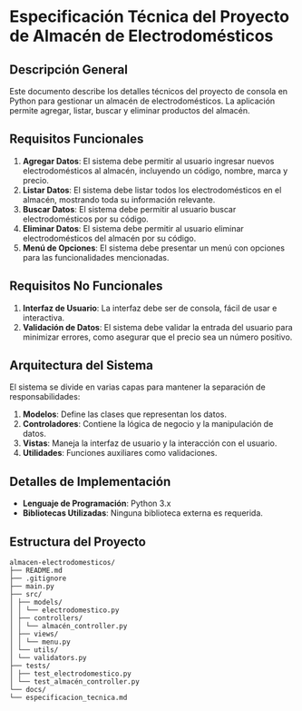 # Especificación Técnica del Proyecto de Almacén de Electrodomésticos

## Descripción General

Este documento describe los detalles técnicos del proyecto de consola en Python para gestionar un almacén de electrodomésticos. La aplicación permite agregar, listar, buscar y eliminar productos del almacén.

## Requisitos Funcionales

1. **Agregar Datos**: El sistema debe permitir al usuario ingresar nuevos electrodomésticos al almacén, incluyendo un código, nombre, marca y precio.
2. **Listar Datos**: El sistema debe listar todos los electrodomésticos en el almacén, mostrando toda su información relevante.
3. **Buscar Datos**: El sistema debe permitir al usuario buscar electrodomésticos por su código.
4. **Eliminar Datos**: El sistema debe permitir al usuario eliminar electrodomésticos del almacén por su código.
5. **Menú de Opciones**: El sistema debe presentar un menú con opciones para las funcionalidades mencionadas.

## Requisitos No Funcionales

1. **Interfaz de Usuario**: La interfaz debe ser de consola, fácil de usar e interactiva.
2. **Validación de Datos**: El sistema debe validar la entrada del usuario para minimizar errores, como asegurar que el precio sea un número positivo.

## Arquitectura del Sistema

El sistema se divide en varias capas para mantener la separación de responsabilidades:

1. **Modelos**: Define las clases que representan los datos.
2. **Controladores**: Contiene la lógica de negocio y la manipulación de datos.
3. **Vistas**: Maneja la interfaz de usuario y la interacción con el usuario.
4. **Utilidades**: Funciones auxiliares como validaciones.

## Detalles de Implementación

- **Lenguaje de Programación**: Python 3.x
- **Bibliotecas Utilizadas**: Ninguna biblioteca externa es requerida.

## Estructura del Proyecto

```
almacen-electrodomesticos/
├── README.md
├── .gitignore
├── main.py
├── src/
│ ├── models/
│ │ └── electrodomestico.py
│ ├── controllers/
│ │ └── almacén_controller.py
│ ├── views/
│ │ └── menu.py
│ └── utils/
│ └── validators.py
├── tests/
│ ├── test_electrodomestico.py
│ └── test_almacén_controller.py
└── docs/
└── especificacion_tecnica.md
```
